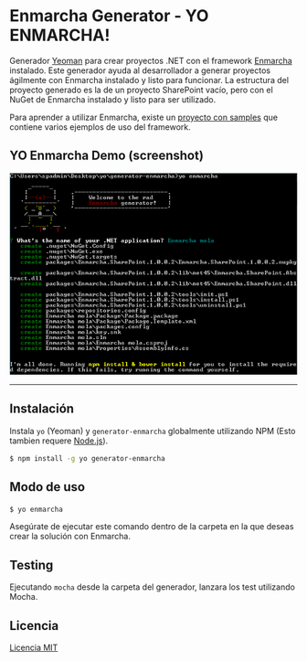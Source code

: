 # Enmarcha Generator - YO ENMARCHA!
Generador [Yeoman](http://yeoman.io) para crear proyectos .NET con el framework [Enmarcha](https://github.com/Encamina/Enmarcha-SharePoint) instalado. Este generador ayuda al desarrollador a generar proyectos ágilmente con Enmarcha instalado y listo para funcionar. La estructura
del proyecto generado es la de un proyecto SharePoint vacío, pero con el NuGet de Enmarcha instalado y listo para ser utilizado.

Para aprender a utilizar Enmarcha, existe un [proyecto con samples](https://github.com/Encamina/Enmarcha-SharePoint/tree/master/Samples) que contiene varios ejemplos de uso del framework.

## YO Enmarcha Demo (screenshot)
![](docs/assets/generatorEnmarcha.png)

***

## Instalación

Instala `yo` (Yeoman) y `generator-enmarcha` globalmente utilizando NPM (Esto tambien requere [Node.js](https://nodejs.org)). 

```bash
$ npm install -g yo generator-enmarcha
```

## Modo de uso

```bash
$ yo enmarcha
```
Asegúrate de ejecutar este comando dentro de la carpeta en la que deseas crear la solución con Enmarcha.

## Testing

Ejecutando `mocha` desde la carpeta del generador, lanzara los test utilizando Mocha.

## Licencia

[Licencia MIT](https://github.com/Encamina/Enmarcha-SharePoint/blob/master/LICENSE.txt)


